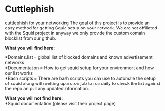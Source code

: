 # Cuttlephish
cuttlephish for your networking
The goal of this project is to provide an easy method for getting Squid setup on your network. 
We are not affiliated with the Squid project in anyway we only provide the custom domain blocklist from our github.


<strong>What you will find here:</strong>

*Domains.list  = global list of blocked domains and known advertisement networks<br>
*Documentation = How to get squid setup for your environment and how our list works.<br>
*Bash scripts = There are bash scripts you can use to automate the setup of squid along with setting up a cron job to run daily to check the list against the repo an pull any updated information.


<strong>What you will not find here: </strong><br>
*Squid documentation (please visit their project page)
